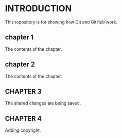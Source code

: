 # INTRODUCTION

This repository is for showing how Git and GitHub work.

## chapter 1
The contents of the chapter.

## chapter 2
The contents of the chapter.

## CHAPTER 3
The altered changes are being saved.

## CHAPTER 4
Adding copyright. 
